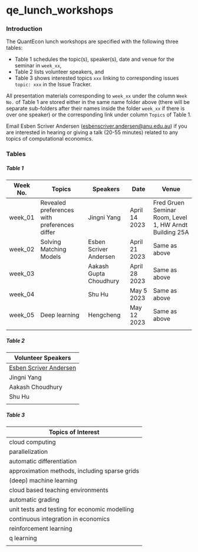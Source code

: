 # qe_lunch_workshops

### Introduction

The QuantEcon lunch workshops are specified with the following three tables:

- Table 1 schedules the topic(s), speaker(s), date and venue for the seminar in ``week_xx``,
- Table 2 lists volunteer speakers, and
- Table 3 shows interested topics ``xxx`` linking to corresponding issues ``topic: xxx`` in the Issue Tracker.

All presentation materials corresponding to ``week_xx`` under the column ``Week No.`` of Table 1 are stored either in the same name folder above (there will be separate sub-folders after their names inside the folder ``week_xx`` if there is over one speaker) or the corresponding link under column ``Topics`` of Table 1.

Email Esben Scriver Andersen ([esbenscriver.andersen@anu.edu.au](mailto:esbenscriver.andersen@anu.edu.au)) if you are interested in hearing or giving a talk (20-55 minutes) related to any topics of computational economics.

### Tables

##### Table 1

| Week No. | Topics                                                       | Speakers                                                     | Date              | Venue                                                   |
| -------- | ------------------------------------------------------------ | ------------------------------------------------------------ | ----------------- | ------------------------------------------------------- |
| week_01  | Revealed preferences with preferences differ | Jingni Yang                               | April 14 2023      | Fred Gruen Seminar Room, Level 1, HW Arndt Building 25A |
| week_02  | Solving Matching Models | Esben Scriver Andersen | April 21 2023 | Same as above                                           |
| week_03 | | Aakash Gupta Choudhury | April 28 2023 | Same as above |
| week_04 | | Shu Hu | May 5 2023 | Same as above |
| week_05 | Deep learning | Hengcheng | May 12 2023 | Same as above |
|  | | | |  |



##### Table 2

| Volunteer Speakers                                           |
| ------------------------------------------------------------ |
| [Esben Scriver Andersen](https://cbe.anu.edu.au/about/staff-directory/esben-scriver-andersen) |
| Jingni Yang                                                  |
| Aakash Choudhury                                             |
| Shu Hu                                                       |
|                                                              |



##### Table 3

| Topics of Interest                            |
| --------------------------------------------- |
| cloud computing                               |
| parallelization                               |
| automatic differentiation                     |
| approximation methods, including sparse grids |
| (deep) machine learning                       |
| cloud based teaching environments             |
| automatic grading                             |
| unit tests and testing for economic modelling |
| continuous integration in economics           |
| reinforcement learning                        |
| q learning                                    |
|                                               |





